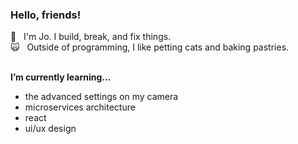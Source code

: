 ### Hello, friends!
<p>💬  &nbsp; I'm Jo. I build, break, and fix things.<br>
  🙀 &nbsp; Outside of programming, I like petting cats and baking pastries.<br>
</p>

<br>
<b>I’m currently learning... </b>
<ul>
  <li>the advanced settings on my camera</li>
  <li>microservices architecture</li>
  <li>react</li>
  <li>ui/ux design</li>
</ul>


